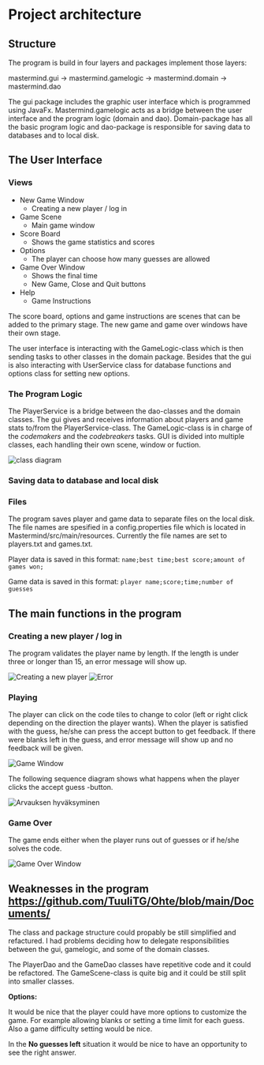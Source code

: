 # Project architecture

## Structure
The program is build in four layers and packages implement those layers:

mastermind.gui -> mastermind.gamelogic -> mastermind.domain -> mastermind.dao

The gui package includes the graphic user interface which is programmed using JavaFx. Mastermind.gamelogic acts as a bridge between the user interface and the program logic (domain and dao). Domain-package has all the basic program logic and dao-package is responsible for saving data to databases and to local disk.

## The User Interface
### Views
* New Game Window
	* Creating a new player / log in
* Game Scene
	* Main game window
* Score Board
	* Shows the game statistics and scores
* Options
	* The player can choose how many guesses are allowed
* Game Over Window
	* Shows the final time
	* New Game, Close and Quit buttons
* Help
	* Game Instructions

The score board, options and game instructions are scenes that can be added to the primary stage. The new game and game over windows have their own stage. 

The user interface is interacting with the GameLogic-class which is then sending tasks to other classes in the domain package. Besides that the gui is also interacting with UserService class for database functions and options class for setting new options. 

### The Program Logic

The PlayerService is a bridge between the dao-classes and the domain classes.  The gui gives and receives information about players and game stats to/from the PlayerService-class. The GameLogic-class is in charge of the *codemakers* and the *codebreakers* tasks. GUI is divided into multiple classes, each handling their own scene, window or fuction. 

![class diagram](https://github.com/TuuliTG/Ohte/blob/main/Documents/MastermindLuokkakaavio.jpg)

### Saving data to database and local disk

### Files
The program saves player and game data to separate files on the local disk. The file names are spesified in a config.properties file which is located in Mastermind/src/main/resources. Currently the file names are set to players.txt and games.txt.

Player data is saved in this format:
`name;best time;best score;amount of games won;`

Game data is saved in this format:
`player name;score;time;number of guesses`

## The main functions in the program

### Creating a new player / log in

The program validates the player name by length. If the length is under three or longer than 15, an error message will show  up. 

![Creating a new player](https://github.com/TuuliTG/Ohte/blob/main/Documents/misc/newGameWindow.png)
![Error](https://github.com/TuuliTG/Ohte/blob/main/Documents/misc/newGameError.png)

### Playing

The player can click on the code tiles to change to color (left or right click depending on the direction the player wants).
When the player is satisfied with the guess, he/she can press the accept button to get feedback. If there were blanks left in the guess, and error message will show up and no feedback will be given.

![Game Window](https://github.com/TuuliTG/Ohte/blob/main/Documents/misc/gameWindow.png)

The following sequence diagram shows what happens when the player clicks the accept guess -button. 

![Arvauksen hyväksyminen](https://github.com/TuuliTG/Ohte/blob/main/Documents/MastermindSekvenssikaavio.png)

 

### Game Over

The game ends either when the player runs out of guesses or if he/she solves the code. 

![Game Over Window](https://github.com/TuuliTG/Ohte/blob/main/Documents/misc/gameOverWindow.png)

## Weaknesses in the program https://github.com/TuuliTG/Ohte/blob/main/Documents/

The class and package structure could propably be still simplified and refactured. I had problems deciding how to delegate responsibilities between the gui, gamelogic, and some of the domain classes.  

The PlayerDao and the GameDao classes have repetitive code and it could be refactored. 
The GameScene-class is quite big and it could be still split into smaller classes.
 

**Options:** 

It would be nice that the player could have more options to customize the game. For example allowing blanks or setting a time limit for each guess. Also a game difficulty setting would be nice. 

In the  **No guesses left** situation it would be nice to have an opportunity to see the right answer. 